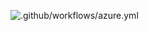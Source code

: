 ![.github/workflows/azure.yml](https://github.com/dgusoff/nest/workflows/.github/workflows/azure.yml/badge.svg)
